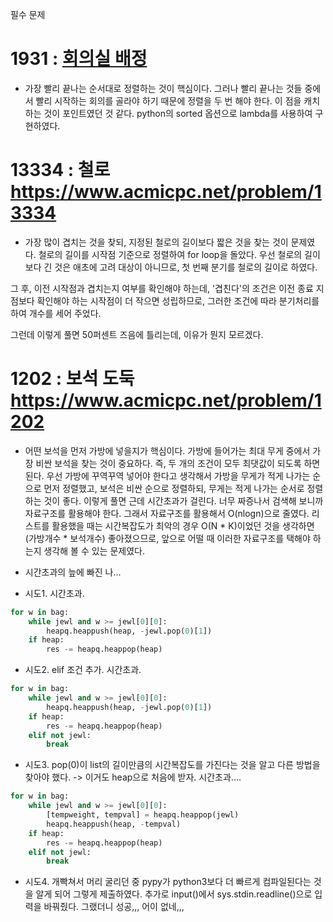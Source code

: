 필수 문제
# 1931 : [회의실 배정](https://www.acmicpc.net/problem/1931)
- 가장 빨리 끝나는 순서대로 정렬하는 것이 핵심이다.
그러나 빨리 끝나는 것들 중에서 빨리 시작하는 회의를 골라야 하기 때문에 정렬을 두 번 해야 한다.
이 점을 캐치하는 것이 포인트였던 것 같다.
python의 sorted 옵션으로 lambda를 사용하여 구현하였다.

# 13334 : 철로 https://www.acmicpc.net/problem/13334
- 가장 많이 겹치는 것을 찾되, 지정된 철로의 길이보다 짧은 것을 찾는 것이 문제였다.
철로의 길이를 시작점 기준으로 정렬하여 for loop을 돌았다.
우선 철로의 길이보다 긴 것은 애초에 고려 대상이 아니므로, 첫 번째 분기를 철로의 길이로 하였다.

그 후, 이전 시작점과 겹치는지 여부를 확인해야 하는데,
'겹친다'의 조건은 이전 종료 지점보다 확인해야 하는 시작점이 더 작으면 성립하므로,
그러한 조건에 따라 분기처리를 하여 개수를 세어 주었다.

그런데 이렇게 풀면 50퍼센트 즈음에 틀리는데, 이유가 뭔지 모르겠다.

# 1202 : 보석 도둑 https://www.acmicpc.net/problem/1202
- 어떤 보석을 먼저 가방에 넣을지가 핵심이다. 가방에 들어가는 최대 무게 중에서 가장 비싼 보석을 찾는 것이 중요하다. 
즉, 두 개의 조건이 모두 최댓값이 되도록 하면 된다.
우선 가방에 꾸역꾸역 넣어야 한다고 생각해서 가방을 무게가 적게 나가는 순으로 먼저 정렬했고,
보석은 비싼 순으로 정렬하되, 무게는 적게 나가는 순서로 정렬하는 것이 좋다.
이렇게 풀면 근데 시간초과가 걸린다. 너무 짜증나서 검색해 보니까 자료구조를 활용해야 한다.
그래서 자료구조를 활용해서 O(nlogn)으로 줄였다.
리스트를 활용했을 때는 시간복잡도가 최악의 경우 O(N * K)이었던 것을 생각하면(가방개수 * 보석개수) 좋아졌으므로, 앞으로 어떨 때 이러한 자료구조를 택해야 하는지 생각해 볼 수 있는 문제였다.

- 시간초과의 늪에 빠진 나...

- 시도1. 시간초과.
```python 
for w in bag:
    while jewl and w >= jewl[0][0]:
        heapq.heappush(heap, -jewl.pop(0)[1])
    if heap:
        res -= heapq.heappop(heap)
```

- 시도2. elif 조건 추가. 시간초과.
```python 
for w in bag:
    while jewl and w >= jewl[0][0]:
        heapq.heappush(heap, -jewl.pop(0)[1])
    if heap:
        res -= heapq.heappop(heap)
    elif not jewl:
        break
```

- 시도3. pop(0)이 list의 길이만큼의 시간복잡도를 가진다는 것을 알고 다른 방법을 찾아야 했다.
-> 이거도 heap으로 처음에 받자. 시간초과....
```python 
for w in bag:
    while jewl and w >= jewl[0][0]:
        [tempweight, tempval] = heapq.heappop(jewl)
        heapq.heappush(heap, -tempval)
    if heap:
        res -= heapq.heappop(heap)
    elif not jewl:
        break
```

- 시도4. 개빡쳐서 머리 굴리던 중 pypy가 python3보다 더 빠르게 컴파일된다는 것을 알게 되어 그렇게 제출하였다. 추가로 input()에서 sys.stdin.readline()으로 입력을 바꿔줬다. 그랬더니 성공,,,
어이 없네,,,